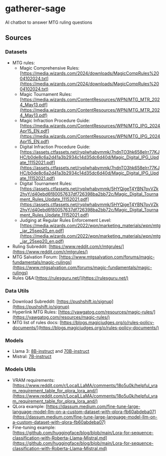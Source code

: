 # gatherer-sage
AI chatbot to answer MTG ruling questions

## Sources
### Datasets
- MTG rules: 
  - Magic Comprehensive Rules: [https://media.wizards.com/2024/downloads/MagicCompRules%2004102024.txt](https://media.wizards.com/2024/downloads/MagicCompRules%2004102024.txt)
  - Magic Tournament Rules: [https://media.wizards.com/ContentResources/WPN/MTG_MTR_2024_May13.pdf](https://media.wizards.com/ContentResources/WPN/MTG_MTR_2024_May13.pdf)
  - Magic Infraction Procedure Guide: [https://media.wizards.com/ContentResources/WPN/MTG_IPG_2024Apr15_EN.pdf](https://media.wizards.com/ContentResources/WPN/MTG_IPG_2024Apr15_EN.pdf)
  - Digital Infraction Procedure Guide: [https://assets.ctfassets.net/ryplwhabvmmk/7ndnTO3hk658elrr77KJHC/b0de8c6a2d41a3b2934c14d35dc6d40d/Magic_Digital_IPG_Update_11152021.pdf](https://assets.ctfassets.net/ryplwhabvmmk/7ndnTO3hk658elrr77KJHC/b0de8c6a2d41a3b2934c14d35dc6d40d/Magic_Digital_IPG_Update_11152021.pdf)
  - Digital Tournament Rules: [https://assets.ctfassets.net/ryplwhabvmmk/5HYQjgeT4YBN7pvVZk2hyY/d40ebd6f80057637df726398ba2bb72c/Magic_Digital_Tournament_Rules_Update_11152021.pdf](https://assets.ctfassets.net/ryplwhabvmmk/5HYQjgeT4YBN7pvVZk2hyY/d40ebd6f80057637df726398ba2bb72c/Magic_Digital_Tournament_Rules_Update_11152021.pdf)
  - Judging at Regular Rules Enforcement Level: [https://media.wizards.com/2022/wpn/marketing_materials/wpn/mtg_jar_25sep20_en.pdf](https://media.wizards.com/2022/wpn/marketing_materials/wpn/mtg_jar_25sep20_en.pdf)
- Ruling Subreddit: [https://www.reddit.com/r/mtgrules/](https://www.reddit.com/r/mtgrules/)
- MTG Salvation Forum: [https://www.mtgsalvation.com/forums/magic-fundamentals/magic-rulings](https://www.mtgsalvation.com/forums/magic-fundamentals/magic-rulings)
- Rules Q&A:[https://rulesguru.net/](https://rulesguru.net/)

### Data Utils
- Download Subreddit: [https://pushshift.io/signup](https://pushshift.io/signup)
- Hyperlink MTG Rules: [https://yawgatog.com/resources/magic-rules/](https://yawgatog.com/resources/magic-rules/)
- MTG list of rules docs: [https://blogs.magicjudges.org/o/rules-policy-documents/](https://blogs.magicjudges.org/o/rules-policy-documents/)

### Models
- Llama 3: [8B-instruct](https://huggingface.co/meta-llama/Meta-Llama-3-8B-Instruct) and [70B-instruct](https://huggingface.co/meta-llama/Meta-Llama-3-70B-Instruct)
- Mistral: [7B-instruct](https://huggingface.co/mistralai/Mistral-7B-Instruct-v0.3)

### Models Utils
- VRAM requirements: [https://www.reddit.com/r/LocalLLaMA/comments/18o5u0k/helpful_vram_requirement_table_for_qlora_lora_and/](https://www.reddit.com/r/LocalLLaMA/comments/18o5u0k/helpful_vram_requirement_table_for_qlora_lora_and/)
- QLora example: [https://dassum.medium.com/fine-tune-large-language-model-llm-on-a-custom-dataset-with-qlora-fb60abdeba07](https://dassum.medium.com/fine-tune-large-language-model-llm-on-a-custom-dataset-with-qlora-fb60abdeba07)
- Fine-tuning example: [https://github.com/huggingface/blog/blob/main/Lora-for-sequence-classification-with-Roberta-Llama-Mistral.md](https://github.com/huggingface/blog/blob/main/Lora-for-sequence-classification-with-Roberta-Llama-Mistral.md)
